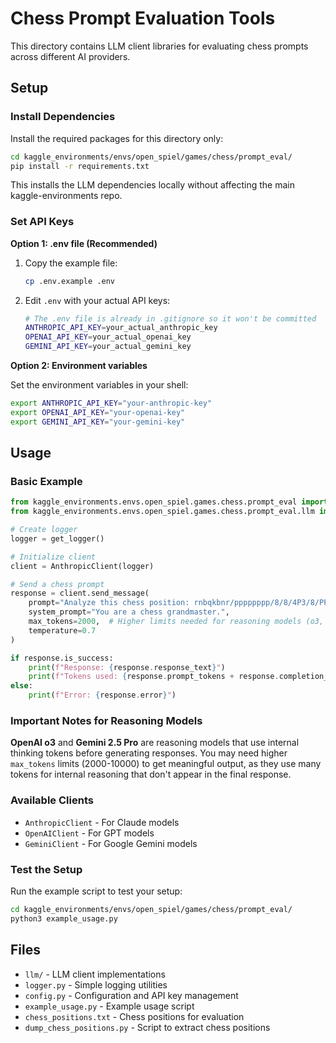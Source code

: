 # Chess Prompt Evaluation Tools

This directory contains LLM client libraries for evaluating chess prompts across different AI providers.

## Setup

### Install Dependencies

Install the required packages for this directory only:

```bash
cd kaggle_environments/envs/open_spiel/games/chess/prompt_eval/
pip install -r requirements.txt
```

This installs the LLM dependencies locally without affecting the main kaggle-environments repo.

### Set API Keys

**Option 1: .env file (Recommended)**

1. Copy the example file:
   ```bash
   cp .env.example .env
   ```

2. Edit `.env` with your actual API keys:
   ```bash
   # The .env file is already in .gitignore so it won't be committed
   ANTHROPIC_API_KEY=your_actual_anthropic_key
   OPENAI_API_KEY=your_actual_openai_key
   GEMINI_API_KEY=your_actual_gemini_key
   ```

**Option 2: Environment variables**

Set the environment variables in your shell:
```bash
export ANTHROPIC_API_KEY="your-anthropic-key"
export OPENAI_API_KEY="your-openai-key" 
export GEMINI_API_KEY="your-gemini-key"
```

## Usage

### Basic Example

```python
from kaggle_environments.envs.open_spiel.games.chess.prompt_eval import get_logger
from kaggle_environments.envs.open_spiel.games.chess.prompt_eval.llm import AnthropicClient

# Create logger
logger = get_logger()

# Initialize client
client = AnthropicClient(logger)

# Send a chess prompt
response = client.send_message(
    prompt="Analyze this chess position: rnbqkbnr/pppppppp/8/8/4P3/8/PPPP1PPP/RNBQKBNR b KQkq e3 0 1",
    system_prompt="You are a chess grandmaster.",
    max_tokens=2000,  # Higher limits needed for reasoning models (o3, Gemini 2.5 Pro)
    temperature=0.7
)

if response.is_success:
    print(f"Response: {response.response_text}")
    print(f"Tokens used: {response.prompt_tokens + response.completion_tokens}")
else:
    print(f"Error: {response.error}")
```

### Important Notes for Reasoning Models

**OpenAI o3** and **Gemini 2.5 Pro** are reasoning models that use internal thinking tokens before generating responses. You may need higher `max_tokens` limits (2000-10000) to get meaningful output, as they use many tokens for internal reasoning that don't appear in the final response.

### Available Clients

- `AnthropicClient` - For Claude models
- `OpenAIClient` - For GPT models
- `GeminiClient` - For Google Gemini models

### Test the Setup

Run the example script to test your setup:

```bash
cd kaggle_environments/envs/open_spiel/games/chess/prompt_eval/
python3 example_usage.py
```

## Files

- `llm/` - LLM client implementations
- `logger.py` - Simple logging utilities
- `config.py` - Configuration and API key management
- `example_usage.py` - Example usage script
- `chess_positions.txt` - Chess positions for evaluation
- `dump_chess_positions.py` - Script to extract chess positions